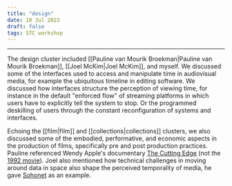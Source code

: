 ```yaml
---
title: "design"
date: 10 Jul 2023
draft: false
tags: STC workshop
---
```

---

The design cluster included [[Pauline van Mourik Broekman|Pauline van Mourik Broekman]], [[Joel McKim|Joel McKim]], and myself. We discussed some of the interfaces used to access and manipulate time in audiovisual media, for example the ubiquitous timeline in editing software. We discussed how interfaces structure the perception of viewing time, for instance in the default "enforced flow" of streaming platforms in which users have to explicitly tell the system to stop. Or the programmed deskilling of users through the constant reconfiguration of systems and interfaces.

Echoing the [[film|film]] and [[collections|collections]] clusters, we also discussed some of the embodied, performative, and economic aspects in the production of films, specifically pre and post production practices. Pauline referenced Wendy Apple's documentary [The Cutting Edge](https://youtu.be/z-uJOyT_7i4) (not the [1992 movie](https://youtu.be/0jvRfLOVfeY)). Joel also mentioned how technical challenges in moving around data in space also shape the perceived temporality of media, he gave [Sohonet](https://www.sohonet.com/sohonet/about/) as an example.


